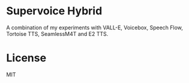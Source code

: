 # Supervoice Hybrid

A combination of my experiments with VALL-E, Voicebox, Speech Flow, Tortoise TTS, SeamlessM4T and E2 TTS.

# License

MIT